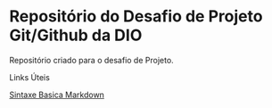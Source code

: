 # Repositório do Desafio de  Projeto Git/Github da DIO
Repositório criado para o desafio de Projeto.

Links Úteis

[Sintaxe Basica Markdown](https://www.markdownguide.org/basic-syntax/)
